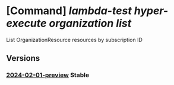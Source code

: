 # [Command] _lambda-test hyper-execute organization list_

List OrganizationResource resources by subscription ID

## Versions

### [2024-02-01-preview](/Resources/mgmt-plane/L3N1YnNjcmlwdGlvbnMve30vcHJvdmlkZXJzL2xhbWJkYXRlc3QuaHlwZXJleGVjdXRlL29yZ2FuaXphdGlvbnM=/2024-02-01-preview.xml) **Stable**

<!-- mgmt-plane /subscriptions/{}/providers/lambdatest.hyperexecute/organizations 2024-02-01-preview -->
<!-- mgmt-plane /subscriptions/{}/resourcegroups/{}/providers/lambdatest.hyperexecute/organizations 2024-02-01-preview -->

